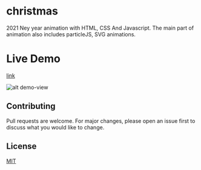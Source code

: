 # christmas

2021 Ney year animation with HTML, CSS And Javascript. The main part of animation also includes particleJS, SVG animations.

# Live Demo

[link](https://joysonjson.github.io/christmas/)


![alt demo-view](https://joysonresume.s3.ap-south-1.amazonaws.com/christmas-animation.png?raw=true)



## Contributing
Pull requests are welcome. For major changes, please open an issue first to discuss what you would like to change.

## License
[MIT](https://choosealicense.com/licenses/mit/)
